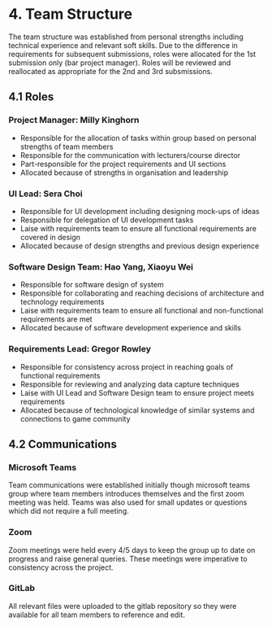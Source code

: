 # 4. Team Structure

The team structure was established from personal strengths including technical experience and relevant soft skills. Due to the difference in requirements for subsequent submissions, roles were allocated for the 1st submission only (bar project manager). Roles will be reviewed and reallocated as appropriate for the 2nd and 3rd subsmissions.

## 4.1 Roles
### Project Manager: Milly Kinghorn
* Responsible for the allocation of tasks within group based on personal strengths of team members
* Responsible for the communication with lecturers/course director
* Part-responsible for the project requirements and UI sections
* Allocated because of strengths in organisation and leadership


### UI Lead: Sera Choi
* Responsible for UI development including designing mock-ups of ideas
* Responsible for delegation of UI development tasks
* Laise with requirements team to ensure all functional requirements are covered in design
* Allocated because of design strengths and previous design experience

### Software Design Team: Hao Yang, Xiaoyu Wei
* Responsible for software design of system
* Responsible for collaborating and reaching decisions of architecture and technology requirements
* Laise with requirements team to ensure all functional and non-functional requirements are met
* Allocated because of software development experience and skills

### Requirements Lead: Gregor Rowley
* Responsible for consistency across project in reaching goals of functional requirements
* Responsible for reviewing and analyzing data capture techniques
* Laise with UI Lead and Software Design team to ensure project meets requirements
* Allocated because of technological knowledge of similar systems and connections to game community

## 4.2 Communications

### Microsoft Teams

Team communications were established initially though microsoft teams group where team members introduces themselves and the first zoom meeting was held. Teams was also used for small updates or questions which did not require a full meeting.

### Zoom

Zoom meetings were held every 4/5 days to keep the group up to date on progress and raise general queries. These meetings were imperative to consistency across the project.

### GitLab

All relevant files were uploaded to the gitlab repository so they were available for all team members to reference and edit.